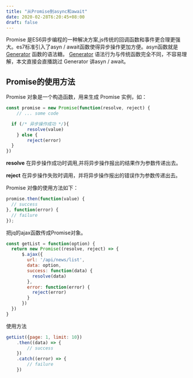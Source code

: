 ```yaml
---
title: "从Promise到async和await"
date: 2020-02-28T6:20:45+08:00
draft: false
---
```


Promise 是ES6异步编程的一种解决方案,js传统的回调函数和事件更合理更强大。es7标准引入了asyn / await函数使得异步操作更加方便。asyn函数就是 [Generator](https://es6.ruanyifeng.com/#docs/generator) 函数的语法糖。 [Generator](https://es6.ruanyifeng.com/#docs/generator) 语法行为与传统函数完全不同，不容易理解，本文直接会直播跳过 Generator 讲asyn / await。

## Promise的使用方法

Promise 对象是一个构造函数，用来生成 Promise 实例，如：

```javascript
const promise = new Promise(function(resolve, reject) {
    // ... some code

  if (/* 异步操作成功 */){
		resolve(value)
	} else {
		reject(error)
  }
})
```

**resolve** 在异步操作成功时调用,并将异步操作报出的结果作为参数传递出去。

**reject** 在异步操作失败时调用，并将异步操作报出的错误作为参数传递出去。

Promise 对像的使用方法如下：

```javascript
promise.then(function(value) {
  // success
}, function(error) {
  // failure
});
```

把jq的ajax函数传成Promise对象。

```javascript
const getList = function(option) {
  return new Promise((resolve, reject) => {
      $.ajax({
        url: '/api/news/list',
        data: option,
        success: function(data) {
          resolve(data)
        },
        error: function(error) {
          reject(error)
        }
      })
  })
}
```

使用方法

```javascript
getList({page: 1, limit: 10})
	.then((data) => {
		// success
	})
	.catch((error) => {
		// failure 
	})
```



